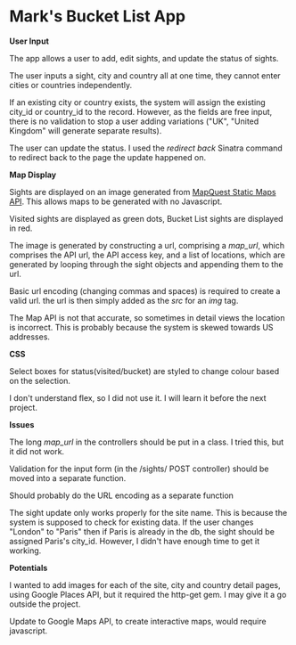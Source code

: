 # Mark's Bucket List App #

**User Input**

The app allows a user to add, edit sights, and update the status of sights.

The user inputs a sight, city and country all at one time, they cannot enter cities or countries independently.

If an existing city or country exists, the system will assign the existing city_id or country_id to the record. However, as the fields are free input, there is no validation to stop a user adding variations ("UK", "United Kingdom" will generate separate results).

The user can update the status. I used the *redirect back* Sinatra command to redirect back to the page the update happened on.

**Map Display**

Sights are displayed on an image generated from [MapQuest Static Maps API](https://developer.mapquest.com/documentation/static-map-api/v5/getting-started/). This allows maps to be generated with no Javascript.

Visited sights are displayed as green dots, Bucket List sights are displayed in red.

The image is generated by constructing a url, comprising a *map_url*, which comprises the API url, the API access key, and a list of locations, which are generated by looping through the sight objects and appending them to the url.

Basic url encoding (changing commas and spaces) is required to create a valid url. the url is then simply added as the *src* for an *img* tag.

The Map API is not that accurate, so sometimes in detail views the location is incorrect. This is probably because the system is skewed towards US addresses.

**CSS**

Select boxes for status(visited/bucket) are styled to change colour based on the selection.

I don't understand flex, so I did not use it. I will learn it before the next project.

**Issues**

The long *map_url* in the controllers should be put in a class. I tried this, but it did not work.

Validation for the input form (in the /sights/ POST controller) should be moved into a separate function.

Should probably do the URL encoding as a separate function

The sight update only works properly for the site name. This is because the system is supposed to check for existing data. If the user changes "London" to "Paris" then if Paris is already in the db, the sight should be assigned Paris's city_id. However, I didn't have enough time to get it working.

**Potentials**

I wanted to add images for each of the site, city and country detail pages, using Google Places API, but it required the http-get gem. I may give it a go outside the project.

Update to Google Maps API, to create interactive maps, would require javascript.
